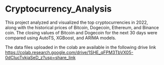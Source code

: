 # Cryptocurrency_Analysis


This project analyzed and visualized the top cryptocurrencies in 2022, along with the historical prices of Bitcoin, Dogecoin, Ethereum, and Binance coin. The closing values of Bitcoin and Dogecoin for the next 30 days were compared using AutoTS, XGBoost, and ARIMA models.


The data files uploaded in the colab are available in the following drive link
https://colab.research.google.com/drive/1SHE_qFPM3TbVX05-0dCIucTvkjaSeD_z?usp=share_link
